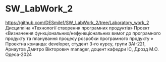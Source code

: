 # SW_LabWork_2
https://github.com/DESmile1/SW_LabWork_2/tree/Laboratory_work_2
Дисципліна «Технології створення програмних продуктів»
Проєкт «Визначення функціональних/нефункціональних вимог до програмного продукту та 
планування процесу розробки програмного продукту »
Проєктна команда:
developer, студент 3-го курсу, групи ЗАI-221, Арнаутов Дмитро Вiкторович
manager, доцент кафедри ІС, Дрозд М.О.
Одеса-2024

